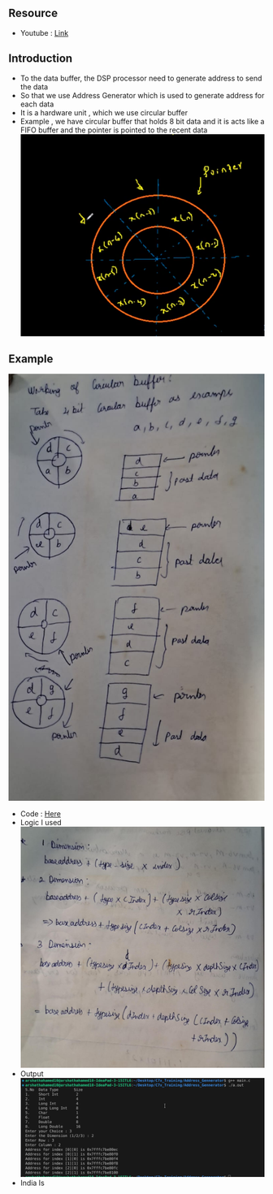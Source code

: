 ## Resource
* Youtube : [Link](https://www.youtube.com/watch?v=Li1w99teZRw)

## Introduction
* To the data buffer, the DSP processor need to generate address to send the data 
* So that we use Address Generator which is used to generate address for each data
* It is a hardware unit , which we use circular buffer
* Example , we have circular buffer that holds 8 bit data and it is acts like a FIFO buffer and the pointer is pointed to the recent data 
![alt text](images/image.png)
## Example
![alt image](./images/example.jpeg)
* Code : [Here](./main.c)
* Logic I used
![alt image](./images/formula.jpeg)
* Output
![alt text](./images/output.png)
* India Is 